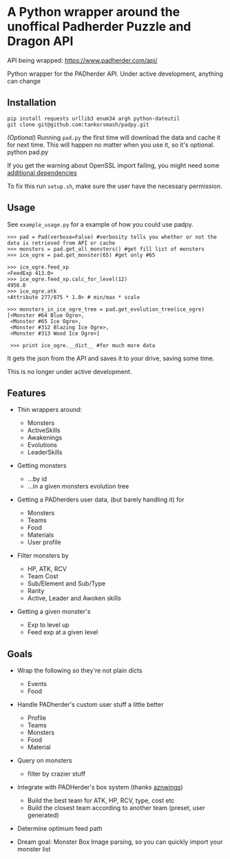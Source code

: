 # A Python wrapper around the unoffical Padherder Puzzle and Dragon API

API being wrapped: https://www.padherder.com/api/

Python wrapper for the PADherder API. Under active development, anything can change

## Installation

    pip install requests urllib3 enum34 argh python-dateutil
    git clone git@github.com:tankorsmash/padpy.git
    
*(Optional)* Running `pad.py` the first time will download the data and cache it for next time. This will happen no matter when you use it, so it's optional.
    python pad.py 
    
If you get the warning about OpenSSL import failing, you might need some [additional dependencies](https://stackoverflow.com/questions/18578439/using-requests-with-tls-doesnt-give-sni-support/18579484#18579484)
 
To fix this run `setup.sh`, make sure the user have the necessary permission.
## Usage

See `example_usage.py` for a example of how you could use padpy.
    
    >>> pad = Pad(verbose=False) #verbosity tells you whether or not the data is retrieved from API or cache
    >>> monsters = pad.get_all_monsters() #get fill list of monsters
    >>> ice_ogre = pad.get_monster(65) #get only #65
    
    >>> ice_ogre.feed_xp
    <FeedExp 413.0>
    >>> ice_ogre.feed_xp.calc_for_level(12)
    4956.0
    >>> ice_ogre.atk
    <Attribute 277/875 * 1.0> # min/max * scale
    
    >>> monsters_in_ice_ogre_tree = pad.get_evolution_tree(ice_ogre)
    [<Monster #64 Blue Ogre>,
     <Monster #65 Ice Ogre>,
     <Monster #312 Blazing Ice Ogre>,
     <Monster #313 Wood Ice Ogre>]
     
     >>> print ice_ogre.__dict__ #for much more data


It gets the json from the API and saves it to your drive, saving some time.

This is no longer under active development.

## Features

* Thin wrappers around:
  * Monsters
  * ActiveSkills
  * Awakenings
  * Evolutions
  * LeaderSkills

* Getting monsters
  * ...by id
  * ...in a given monsters evolution tree

* Getting a PADherders user data, (but barely handling it) for
  * Monsters
  * Teams
  * Food
  * Materials
  * User profile

* Filter monsters by 
  * HP, ATK, RCV
  * Team Cost
  * Sub/Element and Sub/Type
  * Rarity
  * Active, Leader and Awoken skills

* Getting a given monster's
  * Exp to level up
  * Feed exp at a given level

## Goals

* Wrap the following so they're not plain dicts
  * Events
  * Food

* Handle PADherder's custom user stuff a little better
  * Profile
  * Teams
  * Monsters
  * Food
  * Material

* Query on monsters
  * filter by crazier stuff

* Integrate with PADHerder's box system (thanks [aznwings](http://www.reddit.com/r/PuzzleAndDragons/comments/367a7c/misc_started_working_on_a_python_api_wrapper_full/crbll31))
  * Build the best team for ATK, HP, RCV, type, cost etc
  * Build the closest team according to another team (preset, user generated)

* Determine optimum feed path
* Dream goal: Monster Box Image parsing, so you can quickly import your monster
  list

